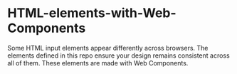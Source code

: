 # HTML-elements-with-Web-Components
Some HTML input elements appear differently across browsers. The elements defined in this repo ensure your design remains consistent across all of them. These elements are made with Web Components. 
